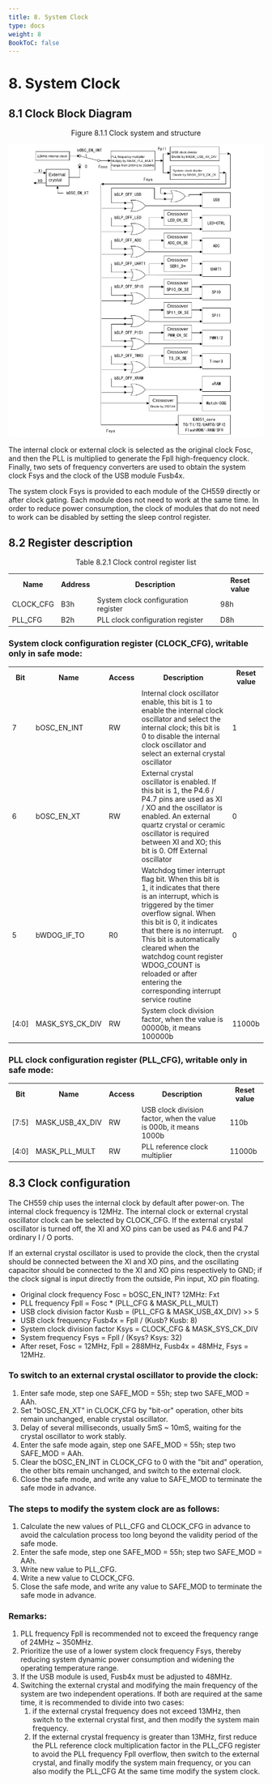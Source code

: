 ```yaml
---
title: 8. System Clock
type: docs
weight: 8
BookToC: false
---
```


# 8. System Clock

## 8.1 Clock Block Diagram
<div>
    <p align="center">Figure 8.1.1 Clock system and structure</p>
</div>

![Clock_diagram](/docs/8-System_clock/images/sys_clk_diagram.png "Clock Diagram")

The internal clock or external clock is selected as the original clock Fosc, and then the PLL is multiplied to generate the Fpll high-frequency clock. Finally, two sets of frequency converters are used to obtain the system clock Fsys and the clock of the USB module Fusb4x.

The system clock Fsys is provided to each module of the CH559 directly or after clock gating. Each module does not need to work at the same time. In order to reduce power consumption, the clock of modules that do not need to work can be disabled by setting the sleep control register.

## 8.2 Register description

<div>
    <p align="center">Table 8.2.1 Clock control register list</p>
</div>

<table>
    <tr>
        <th>Name</th><th>Address</th><th>Description</th><th>Reset value</th>
    </tr>
    <tr><td>CLOCK_CFG</td><td>B3h</td><td>System clock configuration register</td><td>98h</td></tr>
    <tr><td>PLL_CFG</td><td>B2h</td><td>PLL clock configuration register</td><td>D8h</td></tr>  
</table>

### System clock configuration register (CLOCK_CFG), writable only in safe mode:

<table>
    <tr>
        <th>Bit</th><th>Name</th><th>Access</th><th>Description</th><th>Reset value</th>
    </tr>
    <tr><td>7</td><td>bOSC_EN_INT</td><td>RW</td><td>Internal clock oscillator enable, this bit is 1 to enable the internal clock oscillator and select the internal clock; this bit is 0 to disable the internal clock oscillator and select an external crystal oscillator</td><td>1</td></tr>
    <tr><td>6</td><td>bOSC_EN_XT</td><td>RW</td><td>External crystal oscillator is enabled. If this bit is 1, the P4.6 / P4.7 pins are used as XI / XO and the oscillator is enabled. An external quartz crystal or ceramic oscillator is required between XI and XO; this bit is 0. Off External oscillator</td><td>0</td></tr>
    <tr><td>5</td><td>bWDOG_IF_TO</td><td>R0</td><td>Watchdog timer interrupt flag bit. When this bit is 1, it indicates that there is an interrupt, which is triggered by the timer overflow signal. When this bit is 0, it indicates that there is no interrupt. This bit is automatically cleared when the watchdog count register WDOG_COUNT is reloaded or after entering the corresponding interrupt service routine</td><td>0</td></tr>
    <tr><td>[4:0]</td><td>MASK_SYS_CK_DIV</td><td>RW</td><td>System clock division factor, when the value is 00000b, it means 100000b</td><td>11000b</td></tr>
</table>

### PLL clock configuration register (PLL_CFG), writable only in safe mode:

<table>
    <tr>
        <th>Bit</th><th>Name</th><th>Access</th><th>Description</th><th>Reset value</th>
    </tr>
    <tr><td>[7:5]</td><td>MASK_USB_4X_DIV</td><td>RW</td><td>USB clock division factor, when the value is 000b, it means 1000b</td><td>110b</td></tr>
    <tr><td>[4:0]</td><td>MASK_PLL_MULT</td><td>RW</td><td>PLL reference clock multiplier</td><td>11000b</td></tr>
    
</table>

## 8.3 Clock configuration

The CH559 chip uses the internal clock by default after power-on. The internal clock frequency is 12MHz. The internal clock or external crystal oscillator clock can be selected by CLOCK_CFG. If the external crystal oscillator is turned off, the XI and XO pins can be used as P4.6 and P4.7 ordinary I / O ports.

If an external crystal oscillator is used to provide the clock, then the crystal should be connected between the XI and XO pins, and the oscillating capacitor should be connected to the XI and XO pins respectively to GND; if the clock signal is input directly from the outside, Pin input, XO pin floating.

+ Original clock frequency Fosc = bOSC_EN_INT? 12MHz: Fxt
+ PLL frequency Fpll = Fosc * (PLL_CFG & MASK_PLL_MULT)
+ USB clock division factor Kusb = (PLL_CFG & MASK_USB_4X_DIV) >> 5
+ USB clock frequency Fusb4x = Fpll / (Kusb? Kusb: 8)
+ System clock division factor Ksys = CLOCK_CFG & MASK_SYS_CK_DIV
+ System frequency Fsys = Fpll / (Ksys? Ksys: 32)
+ After reset, Fosc = 12MHz, Fpll = 288MHz, Fusb4x = 48MHz, Fsys = 12MHz.

### To switch to an external crystal oscillator to provide the clock:

1. Enter safe mode, step one SAFE_MOD = 55h; step two SAFE_MOD = AAh.
2. Set "bOSC_EN_XT" in CLOCK_CFG by "bit-or" operation, other bits remain unchanged, enable crystal oscillator.
3. Delay of several milliseconds, usually 5mS ~ 10mS, waiting for the crystal oscillator to work stably.
4. Enter the safe mode again, step one SAFE_MOD = 55h; step two SAFE_MOD = AAh.
5. Clear the bOSC_EN_INT in CLOCK_CFG to 0 with the "bit and" operation, the other bits remain unchanged, and switch to the external clock.
6. Close the safe mode, and write any value to SAFE_MOD to terminate the safe mode in advance.

### The steps to modify the system clock are as follows:

1. Calculate the new values of PLL_CFG and CLOCK_CFG in advance to avoid the calculation process too long beyond the validity period of the safe mode.
2. Enter the safe mode, step one SAFE_MOD = 55h; step two SAFE_MOD = AAh.
3. Write new value to PLL_CFG.
4. Write a new value to CLOCK_CFG.
5. Close the safe mode, and write any value to SAFE_MOD to terminate the safe mode in advance.


### Remarks:

1. PLL frequency Fpll is recommended not to exceed the frequency range of 24MHz ~ 350MHz.
2. Prioritize the use of a lower system clock frequency Fsys, thereby reducing system dynamic power consumption and widening the operating temperature range.
3. If the USB module is used, Fusb4x must be adjusted to 48MHz.
4. Switching the external crystal and modifying the main frequency of the system are two independent operations. If both are required at the same time, it is recommended to divide into two cases:
    1. if the external crystal frequency does not exceed 13MHz, then switch to the external crystal first, and then modify the system main frequency.
    2. If the external crystal frequency is greater than 13MHz, first reduce the PLL reference clock multiplication factor in the PLL_CFG register to avoid the PLL frequency Fpll overflow, then switch to the external crystal, and finally modify the system main frequency, or you can also modify the PLL_CFG At the same time modify the system clock.